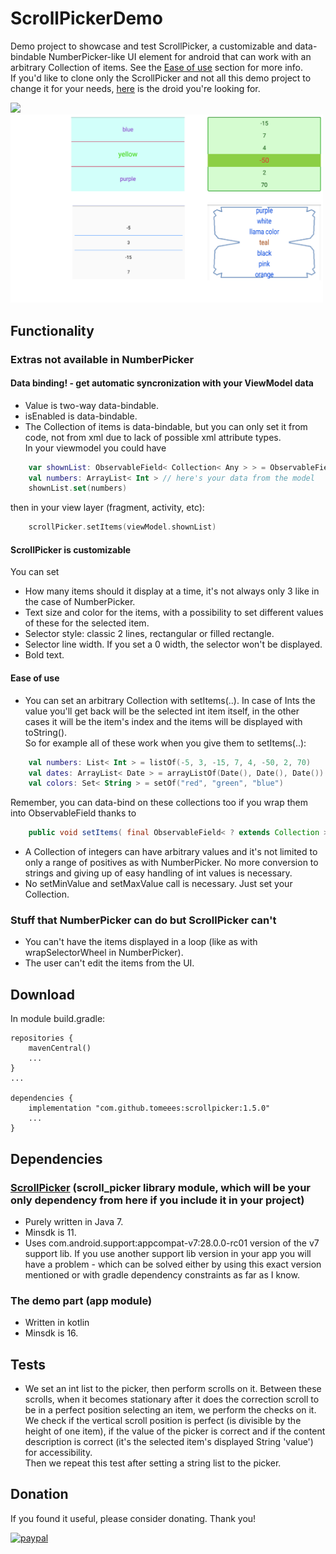 # ScrollPickerDemo
Demo project to showcase and test ScrollPicker, a customizable and data-bindable NumberPicker-like UI element for android that can work with an arbitrary Collection of items. See the [Ease of use](#EaseOfUse) section for more info.  
If you'd like to clone only the ScrollPicker and not all this demo project to change it for your needs, [here](https://github.com/tomeeeS/ScrollPicker) is the droid you're looking for.
  
<p >
  <img src="https://github.com/tomeeeS/ScrollPickerDemo/blob/master/raw/demo big.gif" width="240" />
  <img src="https://github.com/tomeeeS/ScrollPickerDemo/blob/master/raw/possibility showcase.png" width="500" /> 
</p>

## Functionality
### Extras not available in NumberPicker
#### Data binding! - get automatic syncronization with your ViewModel data
* Value is two-way data-bindable.
* isEnabled is data-bindable.
* The Collection of items is data-bindable, but you can only set it from code, not from xml due to lack of possible xml attribute types.  
In your viewmodel you could have
```kotlin
    var shownList: ObservableField< Collection< Any > > = ObservableField()
    val numbers: ArrayList< Int > // here's your data from the model
    shownList.set(numbers)
```
then in your view layer (fragment, activity, etc):
```kotlin
    scrollPicker.setItems(viewModel.shownList)
```

#### ScrollPicker is customizable
You can set  
* How many items should it display at a time, it's not always only 3 like in the case of NumberPicker.
* Text size and color for the items, with a possibility to set different values of these for the selected item.
* Selector style: classic 2 lines, rectangular or filled rectangle.
* Selector line width. If you set a 0 width, the selector won't be displayed.
* Bold text.

#### <a name="EaseOfUse"/>Ease of use
* You can set an arbitrary Collection with setItems(..). In case of Ints the value you'll get back will be the selected int item itself, in the other cases it will be the item's index and the items will be displayed with toString().  
So for example all of these work when you give them to setItems(..):  
```kotlin
    val numbers: List< Int > = listOf(-5, 3, -15, 7, 4, -50, 2, 70)
    val dates: ArrayList< Date > = arrayListOf(Date(), Date(), Date())
    val colors: Set< String > = setOf("red", "green", "blue")
```
Remember, you can data-bind on these collections too if you wrap them into ObservableField thanks to
```java
    public void setItems( final ObservableField< ? extends Collection > items )
```
* A Collection of integers can have arbitrary values and it's not limited to only a range of positives as with NumberPicker. No more conversion to strings and giving up of easy handling of int values is necessary.
* No setMinValue and setMaxValue call is necessary. Just set your Collection.

### Stuff that NumberPicker can do but ScrollPicker can't
* You can't have the items displayed in a loop (like as with wrapSelectorWheel in NumberPicker).
* The user can't edit the items from the UI.

## Download
In module build.gradle:
```
repositories {
    mavenCentral()
    ...
}
...

dependencies {
    implementation "com.github.tomeees:scrollpicker:1.5.0"
    ...
}
```
    
## Dependencies

### [ScrollPicker](https://github.com/tomeeeS/ScrollPicker) (scroll_picker library module, which will be your only dependency from here if you include it in your project)
* Purely written in Java 7.  
* Minsdk is 11.  
* Uses com.android.support:appcompat-v7:28.0.0-rc01 version of the v7 support lib. If you use another support lib version in your app you will have a problem - which can be solved either by using this exact version mentioned or with gradle dependency constraints as far as I know.

### The demo part (app module)
* Written in kotlin 
* Minsdk is 16.  

## Tests
* We set an int list to the picker, then perform scrolls on it. Between these scrolls, when it becomes stationary after it does the correction scroll to be in a perfect position selecting an item, we perform the checks on it. We check if the vertical scroll position is perfect (is divisible by the height of one item), if the value of the picker is correct and if the content description is correct (it's the selected item's displayed String 'value') for accessibility.  
Then we repeat this test after setting a string list to the picker.

## Donation
If you found it useful, please consider donating. Thank you!  

[![paypal](https://www.paypalobjects.com/en_US/i/btn/btn_donateCC_LG.gif)](https://www.paypal.com/cgi-bin/webscr?cmd=_s-xclick&hosted_button_id=6B7WYZW78DBS2)
